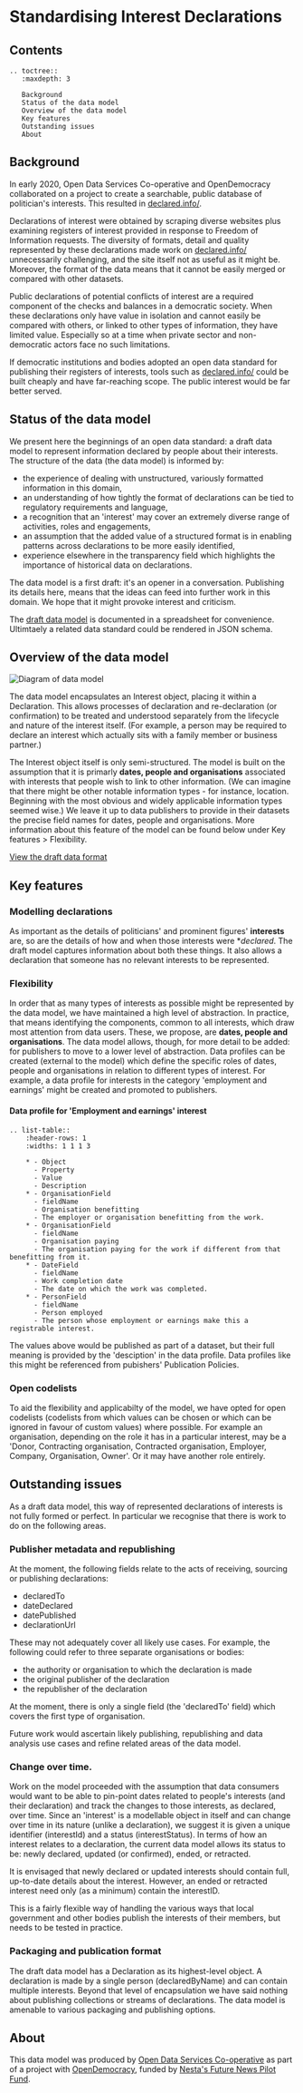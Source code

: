 Standardising Interest Declarations
===================================

## Contents

```eval_rst
.. toctree::
   :maxdepth: 3

   Background
   Status of the data model
   Overview of the data model
   Key features
   Outstanding issues
   About

```

## Background

In early 2020, Open Data Services Co-operative and OpenDemocracy collaborated on a project to create a searchable, public database of politician's interests. This resulted in [declared.info/](http://declared.info/).

Declarations of interest were obtained by scraping diverse websites plus examining registers of interest provided in response to Freedom of Information requests. The diversity of formats, detail and quality represented by these declarations made work on [declared.info/](http://declared.info/) unnecessarily challenging, and the site itself not as useful as it might be. Moreover, the format of the data means that it cannot be easily merged or compared with other datasets.

Public declarations of potential conflicts of interest are a required component of the checks and balances in a democratic society. When these declarations only have value in isolation and cannot easily be compared with others, or linked to other types of information, they have limited value. Especially so at a time when private sector and non-democratic actors face no such limitations.

If democratic institutions and bodies adopted an open data standard for publishing their registers of interests, tools such as [declared.info/](http://declared.info/) could be built cheaply and have far-reaching scope. The public interest would be far better served.

## Status of the data model

We present here the beginnings of an open data standard: a draft data model to represent information declared by people about their interests. The structure of the data (the data model) is informed by:

* the experience of dealing with unstructured, variously formatted information in this domain,
* an understanding of how tightly the format of declarations can be tied to regulatory requirements and language,
* a recognition that an 'interest' may cover an extremely diverse range of activities, roles and engagements,
* an assumption that the added value of a structured format is in enabling patterns across declarations to be more easily identified,
* experience elsewhere in the transparency field which highlights the importance of historical data on declarations.

The data model is a first draft: it's an opener in a conversation. Publishing its details here, means that the ideas can feed into further work in this domain. We hope that it might provoke interest and criticism.

The [draft data model](https://docs.google.com/spreadsheets/d/1QCVkxi1B-i3xx1lVJXe1ihhQSrgtOEeAxj8CHoFgTVA/edit#gid=0) is documented in a spreadsheet for convenience. Ultimtaely a related data standard could be rendered in JSON schema.

## Overview of the data model

![Diagram of data model](_assets/UML-interests-data-model.png)

The data model encapsulates an Interest object, placing it within a Declaration. This allows processes of declaration and re-declaration (or confirmation) to be treated and understood separately from the lifecycle and nature of the interest itself. (For example, a person may be required to declare an interest which actually sits with a family member or business partner.)

The Interest object itself is only semi-structured. The model is built on the assumption that it is primarly **dates, people and organisations** associated with interests that people wish to link to other information. (We can imagine that there might be other notable information types - for instance, location. Beginning with the most obvious and widely applicable information types seemed wise.) We leave it up to data publishers to provide in their datasets the precise field names for dates, people and organisations. More information about this feature of the model can be found below under Key features > Flexibility.
    
[View the draft data format](https://docs.google.com/spreadsheets/d/1QCVkxi1B-i3xx1lVJXe1ihhQSrgtOEeAxj8CHoFgTVA/edit#gid=0)

## Key features

### Modelling declarations
As important as the details of politicians' and prominent figures' **interests** are, so are the details of how and when those interests were **declared*. The draft model captures information about both these things. It also allows a declaration that someone has no relevant interests to be represented.

### Flexibility
In order that as many types of interests as possible might be represented by the data model, we have maintained a high level of abstraction. In practice, that means identifying the components, common to all interests, which draw most attention from data users. These, we propose, are **dates, people and organisations**. The data model allows, though, for more detail to be added: for publishers to move to a lower level of abstraction. Data profiles can be created (external to the model) which define the specific roles of dates, people and organisations in relation to different types of interest. For example, a data profile for interests in the category 'employment and earnings' might be created and promoted to publishers.

#### Data profile for 'Employment and earnings' interest

```eval_rst
.. list-table::
    :header-rows: 1
    :widths: 1 1 1 3

    * - Object
      - Property
      - Value
      - Description
    * - OrganisationField
      - fieldName
      - Organisation benefitting
      - The employer or organisation benefitting from the work.
    * - OrganisationField
      - fieldName
      - Organisation paying
      - The organisation paying for the work if different from that benefitting from it.
    * - DateField
      - fieldName
      - Work completion date
      - The date on which the work was completed. 
    * - PersonField
      - fieldName
      - Person employed
      - The person whose employment or earnings make this a registrable interest. 
```

The values above would be published as part of a dataset, but their full meaning is provided by the 'desciption' in the data profile. Data profiles like this might be referenced from pubishers' Publication Policies. 


### Open codelists
To aid the flexibility and applicabilty of the model, we have opted for open codelists (codelists from which values can be chosen or which can be ignored in favour of custom values) where possible. For example an organisation, depending on the role it has in a particular interest, may be a 'Donor, Contracting organisation, Contracted organisation, Employer, Company, Organisation, Owner'. Or it may have another role entirely. 


## Outstanding issues
As a draft data model, this way of represented declarations of interests is not fully formed or perfect. In particular we recognise that there is work to do on the following areas.

### Publisher metadata and republishing
At the moment, the following fields relate to the acts of receiving, sourcing or publishing declarations:

- declaredTo
- dateDeclared
- datePublished
- declarationUrl

These may not adequately cover all likely use cases. For example, the following could refer to three separate organisations or bodies: 

- the authority or organisation to which the declaration is made
- the original publisher of the declaration
- the republisher of the declaration

At the moment, there is only a single field (the 'declaredTo' field) which covers the first type of organisation.

Future work would ascertain likely publishing, republishing and data analysis use cases and refine related areas of the data model.

### Change over time.
Work on the model proceeded with the assumption that data consumers would want to be able to pin-point dates related to people's interests (and their declaration) and track the changes to those interests, as declared, over time. Since an 'interest' is a modellable object in itself and can change over time in its nature (unlike a declaration), we suggest it is given a unique identifier (interestId) and a status (interestStatus). In terms of how an interest relates to a declaration, the current data model allows its status to be: newly declared, updated (or confirmed), ended, or retracted.

It is envisaged that newly declared or updated interests should contain full, up-to-date details about the interest. However, an ended or retracted interest need only (as a minimum) contain the interestID.

This is a fairly flexible way of handling the various ways that local government and other bodies publish the interests of their members, but needs to be tested in practice.


### Packaging and publication format
The draft data model has a Declaration as its highest-level object. A declaration is made by a single person (declaredByName) and can contain multiple interests. Beyond that level of encapsulation we have said nothing about publishing collections or streams of declarations. The data model is amenable to various packaging and publishing options.

## About

This data model was produced by [Open Data Services Co-operative](https://opendataservices.coop/) as part of a project with [OpenDemocracy](https://www.opendemocracy.net/en/), funded by [Nesta's Future News Pilot Fund](https://www.nesta.org.uk/project/future-news-fund/).
